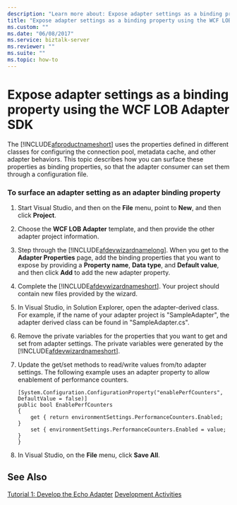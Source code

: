 ```yaml
---
description: "Learn more about: Expose adapter settings as a binding property using the WCF LOB Adapter SDK"
title: "Expose adapter settings as a binding property using the WCF LOB Adapter SDK"
ms.custom: ""
ms.date: "06/08/2017"
ms.service: biztalk-server
ms.reviewer: ""
ms.suite: ""
ms.topic: how-to
---
```

# Expose adapter settings as a binding property using the WCF LOB Adapter SDK
The [!INCLUDE[afproductnameshort](../../includes/afproductnameshort-md.md)] uses the properties defined in different classes for configuring the connection pool, metadata cache, and other adapter behaviors. This topic describes how you can surface these properties as binding properties, so that the adapter consumer can set them through a configuration file.  
  
### To surface an adapter setting as an adapter binding property  
  
1. Start Visual Studio, and then on the **File** menu, point to **New**, and then click **Project**.  
  
2. Choose the **WCF LOB Adapter** template, and then provide the other adapter project information.  
  
3. Step through the [!INCLUDE[afdevwizardnamelong](../../includes/afdevwizardnamelong-md.md)]. When you get to the **Adapter Properties** page, add the binding properties that you want to expose by providing a **Property name**, **Data type**, and **Default value**, and then click **Add** to add the new adapter property.  
  
4. Complete the [!INCLUDE[afdevwizardnameshort](../../includes/afdevwizardnameshort-md.md)]. Your project should contain new files provided by the wizard.  
  
5. In Visual Studio, in Solution Explorer, open the adapter-derived class. For example, if the name of your adapter project is "SampleAdapter", the adapter derived class can be found in "SampleAdapter.cs".  
  
6. Remove the private variables for the properties that you want to get and set from adapter settings. The private variables were generated by the [!INCLUDE[afdevwizardnameshort](../../includes/afdevwizardnameshort-md.md)].  
  
7. Update the get/set methods to read/write values from/to adapter settings. The following example uses an adapter property to allow enablement of performance counters.  
  
   ```  
   [System.Configuration.ConfigurationProperty("enablePerfCounters", DefaultValue = false)]  
   public bool EnablePerfCounters  
   {  
       get { return environmentSettings.PerformanceCounters.Enabled;    }  
       set { environmentSettings.PerformanceCounters.Enabled = value; }  
   }  
   ```  
  
8. In Visual Studio, on the **File** menu, click **Save All**.  
  
## See Also  
 [Tutorial 1: Develop the Echo Adapter](../../adapters-and-accelerators/wcf-lob-adapter-sdk/tutorial-1-develop-the-echo-adapter.md) 
 [Development Activities](../../esb-toolkit/development-activities.md)

